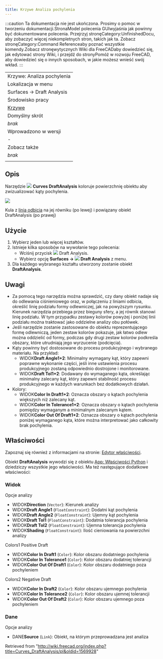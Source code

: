 ```yaml
---
title: Krzywe Analiza pochylenia
---
```

:::caution
Ta dokumentacja nie jest ukończona. Prosimy o pomoc w tworzeniu dokumentacji.StronaModel polecenia GUIwyjaśnia jak powinny być dokumentowane polecenia. Przejrzyj stronęCategory:UnfinishedDocu, aby zobaczyć więcej niekompletnych stron, takich jak ta. Zobacz stronęCategory:Command Referenceaby poznać wszystkie komendy.Zobacz stronęwytycznych Wiki dla FreeCADaby dowiedzieć się, jak edytować strony Wiki, i przejdź do stronyPomóż w rozwoju FreeCAD, aby dowiedzieć się o innych sposobach, w jakie możesz wnieść swój wkład.
:::

|  |
| --- |
| Krzywe: Analiza pochylenia |
| Lokalizacja w menu |
| Surfaces → Draft Analysis |
| Środowisko pracy |
| [Krzywe](/Curves_Workbench/pl "Curves Workbench/pl") |
| Domyślny skrót |
| *brak* |
| Wprowadzono w wersji |
| - |
| Zobacz także |
| *brak* |
|  |

## Opis

Narzędzie ![](/images/Curves_DraftAnalysis.svg) **Curves DraftAnalysis** koloruje powierzchnię obiektu aby zwizualizować kąty pochylenia.

![](/images/Curves_DraftAnalysis01.png)

Kula z [linią odbicia](/Curves_ReflectLines/pl "Curves ReflectLines/pl") na jej równiku (po lewej) i powiązany obiekt DraftAnalysis (po prawej)

## Użycie

1. Wybierz jeden lub więcej kształtów.
2. Istnieje kilka sposobów na wywołanie tego polecenia:
   * Wciśnij przycisk ![](/images/Curves_DraftAnalysis.svg) Draft Analysis.
   * Wybierz opcję **Surfaces → ![](/images/Curves_DraftAnalysis.svg) Draft Analysis** z menu.
3. Dla każdego wybranego kształtu utworzony zostanie obiekt **DraftAnalysis**.

## Uwagi

* Za pomocą tego narzędzia można sprawdzić, czy dany obiekt nadaje się do odlewania ciśnieniowego oraz, w połączeniu z liniami odbicia, określić linię podziału formy odlewniczej, jak na powyższym rysunku. Kierunek narzędzia przebiega przez bieguny sfery, a jej równik stanowi linię podziału. W tym przypadku zestawy kolorów powyżej i poniżej linii podziału można traktować jako oddzielne analizy obu połówek.
* Jeśli narzędzie zostanie zastosowane do obiektu reprezentującego formę odlewniczą, jeden zestaw kolorów pokazuje, jak łatwo odlew można oddzielić od formy, podczas gdy drugi zestaw kolorów podkreśla obszary, które utrudniają jego wyrzucenie (podcięcia).
* Kąty powinny być dostosowane do procesu produkcyjnego i wybranego materiału. Na przykład:
  + WIDOK**Draft Angle1+2**: Minimalny wymagany kąt, który zapewni poprawne wykonanie części, jeśli inne ustawienia procesu produkcyjnego zostaną odpowiednio dostrojone i monitorowane.
  + WIDOK**Draft Tol1+2**: Dodawany do wymaganego kąta, określając minimalny zalecany kąt, który zapewni stabilność procesu produkcyjnego w każdych warunkach bez dodatkowych działań.
* Kolory:
  + WIDOK**Color In Draft1+2**: Oznacza obszary o kątach pochylenia większych niż zalecany kąt.
  + WIDOK**Color In Tolerance1+2**: Oznacza obszary o kątach pochylenia pomiędzy wymaganym a minimalnym zalecanym kątem.
  + WIDOK**Color Out Of Draft1+2**: Oznacza obszary o kątach pochylenia poniżej wymaganego kąta, które można interpretować jako całkowity brak pochylenia.

## Właściwości

Zapoznaj się również z informacjami na stronie: [Edytor właściwości](/Property_editor/pl "Property editor/pl").

Obiekt **DraftAnalysis** wywodzi się z obiektu [App: Właściwości Python](/App_FeaturePython/pl "App FeaturePython/pl") i dziedziczy wszystkie jego właściwości. Ma też następujące dodatkowe właściwości:

### Widok

Opcje analizy

* WIDOK**Direction** (`Vector`): Kierunek analizy
* WIDOK**Draft Angle1** (`FloatConstraint`): Dodatni kąt pochylenia
* WIDOK**Draft Angle2** (`FloatConstraint`): Ujemny kąt pochylenia
* WIDOK**Draft Tol1** (`FloatConstraint`): Dodatnia tolerancja pochylenia
* WIDOK**Draft Tol2** (`FloatConstraint`): Ujemna tolerancja pochylenia
* WIDOK**Shading** (`FloatConstraint`): Ilość cieniowania na powierzchni analizy

Colors1 Positive Draft

* WIDOK**Color In Draft1** (`Color`): Kolor obszaru dodatniego pochylenia
* WIDOK**Color In Tolerance1** (`Color`): Kolor obszaru dodatniej tolerancji
* WIDOK**Color Out Of Draft1** (`Color`): Kolor obszaru dodatniego poza pochyleniem

Colors2 Negative Draft

* WIDOK**Color In Draft2** (`Color`): Kolor obszaru ujemnego pochylenia
* WIDOK**Color In Tolerance2** (`Color`): Kolor obszaru ujemnej tolerancji
* WIDOK**Color Out Of Draft2** (`Color`): Kolor obszaru ujemnego poza pochyleniem

### Dane

Opcje analizy

* DANE**Source** (`Link`): Obiekt, na którym przeprowadzana jest analiza

Retrieved from "<http://wiki.freecad.org/index.php?title=Curves_DraftAnalysis/pl&oldid=1569928>"